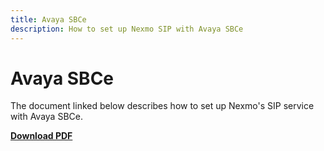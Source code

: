 ```yaml
---
title: Avaya SBCe
description: How to set up Nexmo SIP with Avaya SBCe
---
```


# Avaya SBCe

The document linked below describes how to set up Nexmo's SIP service with Avaya SBCe.

**[Download PDF](/assets/pdf/nexmo-sip-avayasbce.pdf)**
